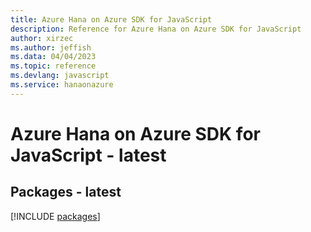 ```yaml
---
title: Azure Hana on Azure SDK for JavaScript
description: Reference for Azure Hana on Azure SDK for JavaScript
author: xirzec
ms.author: jeffish
ms.data: 04/04/2023
ms.topic: reference
ms.devlang: javascript
ms.service: hanaonazure
---
```

# Azure Hana on Azure SDK for JavaScript - latest
## Packages - latest
[!INCLUDE [packages](hana-on-azure-index.md)]